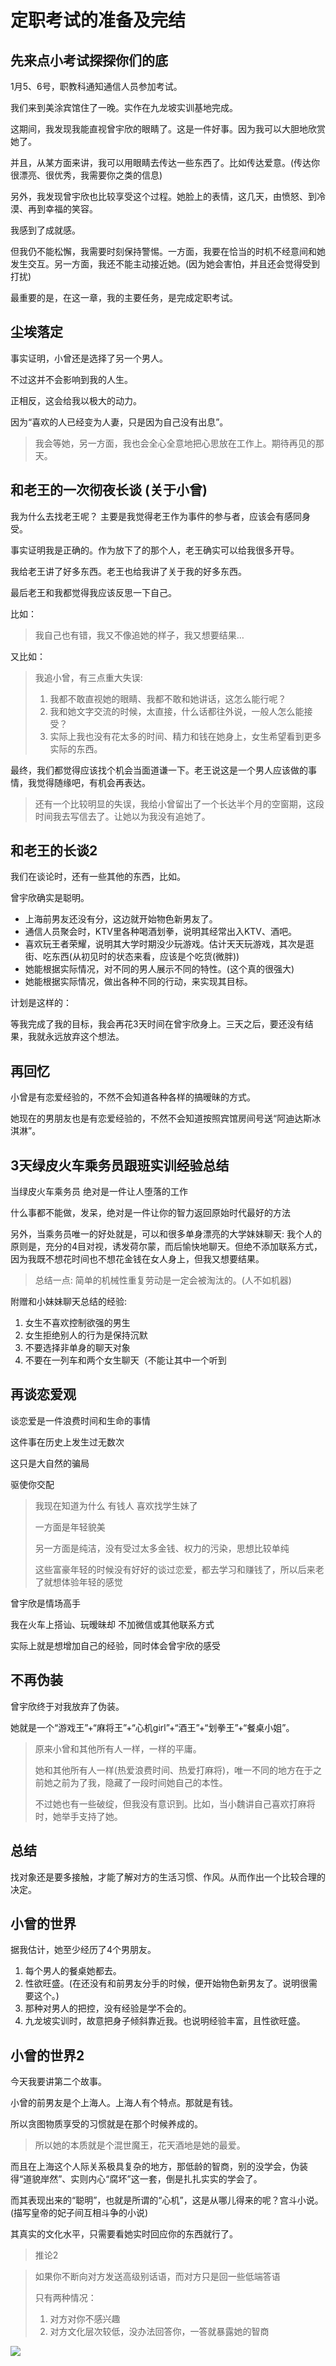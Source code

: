 # 定职考试的准备及完结

## 先来点小考试探探你们的底

1月5、6号，职教科通知通信人员参加考试。

我们来到美涂宾馆住了一晚。实作在九龙坡实训基地完成。

这期间，我发现我能直视曾宇欣的眼睛了。这是一件好事。因为我可以大胆地欣赏她了。

并且，从某方面来讲，我可以用眼睛去传达一些东西了。比如传达爱意。\(传达你很漂亮、很优秀，我需要你之类的信息\)

另外，我发现曾宇欣也比较享受这个过程。她脸上的表情，这几天，由愤怒、到冷漠、再到幸福的笑容。

我感到了成就感。



但我仍不能松懈，我需要时刻保持警惕。一方面，我要在恰当的时机不经意间和她发生交互。另一方面，我还不能主动接近她。\(因为她会害怕，并且还会觉得受到打扰\)

最重要的是，在这一章，我的主要任务，是完成定职考试。

## 尘埃落定

事实证明，小曾还是选择了另一个男人。

不过这并不会影响到我的人生。

正相反，这会给我以极大的动力。

因为“喜欢的人已经变为人妻，只是因为自己没有出息”。

> 我会等她，另一方面，我也会全心全意地把心思放在工作上。期待再见的那天。

## 和老王的一次彻夜长谈 \(关于小曾\)

我为什么去找老王呢？ 主要是我觉得老王作为事件的参与者，应该会有感同身受。

事实证明我是正确的。作为放下了的那个人，老王确实可以给我很多开导。

我给老王讲了好多东西。老王也给我讲了关于我的好多东西。

最后老王和我都觉得我应该反思一下自己。

比如：

> 我自己也有错，我又不像追她的样子，我又想要结果…

又比如：

> 我追小曾，有三点重大失误:
>
> 1. 我都不敢直视她的眼睛、我都不敢和她讲话，这怎么能行呢？
> 2. 我和她文字交流的时候，太直接，什么话都往外说，一般人怎么能接受？
> 3. 实际上我也没有花太多的时间、精力和钱在她身上，女生希望看到更多实际的东西。

最终，我们都觉得应该找个机会当面道谦一下。老王说这是一个男人应该做的事情，我觉得随缘吧，有机会再表达。 

> 还有一个比较明显的失误，我给小曾留出了一个长达半个月的空窗期，这段时间我去写信去了。让她以为我没有追她了。

## 和老王的长谈2

我们在谈论时，还有一些其他的东西，比如。

曾宇欣确实是聪明。

* 上海前男友还没有分，这边就开始物色新男友了。
* 通信人员聚会时，KTV里各种喝酒划拳，说明其经常出入KTV、酒吧。
* 喜欢玩王者荣耀，说明其大学时期没少玩游戏。估计天天玩游戏，其次是逛街、吃东西\(从初见时的状态来看，应该是个吃货\(微胖\)\)
* 她能根据实际情况，对不同的男人展示不同的特性。\(这个真的很强大\)
* 她能根据实际情况，做出各种不同的行动，来实现其目标。

计划是这样的：

等我完成了我的目标，我会再花3天时间在曾宇欣身上。三天之后，要还没有结果，我就永远放弃这个想法。

## 再回忆

小曾是有恋爱经验的，不然不会知道各种各样的搞暧昧的方式。

她现在的男朋友也是有恋爱经验的，不然不会知道按照宾馆房间号送“阿迪达斯冰淇淋”。

## 3天绿皮火车乘务员跟班实训经验总结

当绿皮火车乘务员 绝对是一件让人堕落的工作

什么事都不能做，发呆，绝对是一件让你的智力返回原始时代最好的方法

另外，当乘务员唯一的好处就是，可以和很多单身漂亮的大学妹妹聊天: 我个人的原则是，充分的4目对视，诱发荷尔蒙，而后愉快地聊天。但绝不添加联系方式，因为我既不想花时间也不想花金钱在女人身上，但我又想要结果。

> 总结一点: 简单的机械性重复劳动是一定会被淘汰的。\(人不如机器\)

附赠和小妹妹聊天总结的经验:

1. 女生不喜欢控制欲强的男生
2. 女生拒绝别人的行为是保持沉默
3. 不要选择非单身的聊天对象
4. 不要在一列车和两个女生聊天（不能让其中一个听到

## 再谈恋爱观

谈恋爱是一件浪费时间和生命的事情

这件事在历史上发生过无数次

这只是大自然的骗局

驱使你交配

> 我现在知道为什么 有钱人 喜欢找学生妹了
>
> 一方面是年轻貌美
>
> 另一方面是纯洁，没有受过太多金钱、权力的污染，思想比较单纯
>
> 这些富豪年轻的时候没有好好的谈过恋爱，都去学习和赚钱了，所以后来老了就想体验年轻的感觉

曾宇欣是情场高手

我在火车上搭讪、玩暧昧却 不加微信或其他联系方式

实际上就是想增加自己的经验，同时体会曾宇欣的感受

## 不再伪装

曾宇欣终于对我放弃了伪装。

她就是一个“游戏王”+“麻将王”+“心机girl”+“酒王”+“划拳王”+“餐桌小姐”。

> 原来小曾和其他所有人一样，一样的平庸。
>
> 她和其他所有人一样\(热爱浪费时间、热爱打麻将\)，唯一不同的地方在于之前她之前为了我，隐藏了一段时间她自己的本性。
>
> 不过她也有一些破绽，但我没有意识到。比如，当小魏讲自己喜欢打麻将时，她举手支持了她。

## 总结

找对象还是要多接触，才能了解对方的生活习惯、作风。从而作出一个比较合理的决定。

## 小曾的世界

据我估计，她至少经历了4个男朋友。

1. 每个男人的餐桌她都去。
2. 性欲旺盛。\(在还没有和前男友分手的时候，便开始物色新男友了。说明很需要这个。\)
3. 那种对男人的把控，没有经验是学不会的。
4. 九龙坡实训时，故意把身子倾斜靠近我。也说明经验丰富，且性欲旺盛。

## 小曾的世界2

今天我要讲第二个故事。

小曾的前男友是个上海人。上海人有个特点。那就是有钱。

所以贪图物质享受的习惯就是在那个时候养成的。

> 所以她的本质就是个混世魔王，花天酒地是她的最爱。

而且在上海这个人际关系极具复杂的地方，那低龄的智商，别的没学会，伪装得“道貌岸然”、实则内心“腐坏”这一套，倒是扎扎实实的学会了。

而其表现出来的“聪明”，也就是所谓的“心机”，这是从哪儿得来的呢？宫斗小说。\(描写皇帝的妃子间互相斗争的小说\)

其真实的文化水平，只需要看她实时回应你的东西就行了。

> 推论2

> 如果你不断向对方发送高级别话语，而对方只是回一些低端答语
>
> 只有两种情况：
>
> 1. 对方对你不感兴趣
> 2. 对方文化层次较低，没办法回答你，一答就暴露她的智商

![](.gitbook/assets/xiaozeng.jpg)




